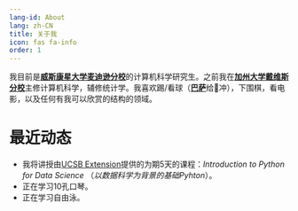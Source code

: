 ```yaml
---
lang-id: About
lang: zh-CN
title: 关于我
icon: fas fa-info
order: 1
---
```

我目前是[**威斯康星大学麦迪逊分校**](https://cs.wisc.edu)的计算机科学研究生。之前我在[**加州大学戴维斯分校**](https://www.ucdavis.edu/)主修计算机科学，辅修统计学。我喜欢踢/看球（[**巴萨**](https://www.fcbarcelona.cn/)给👴冲），下围棋，看电影，以及任何有我可以欣赏的结构的领域。

# 最近动态
- 我将讲授由[UCSB Extension](https://professional.ucsb.edu/)提供的为期5天的课程：*Introduction to Python for Data Science* （*以数据科学为背景的基础Pyhton*）。
- 正在学习10孔口琴。
- 正在学习自由泳。